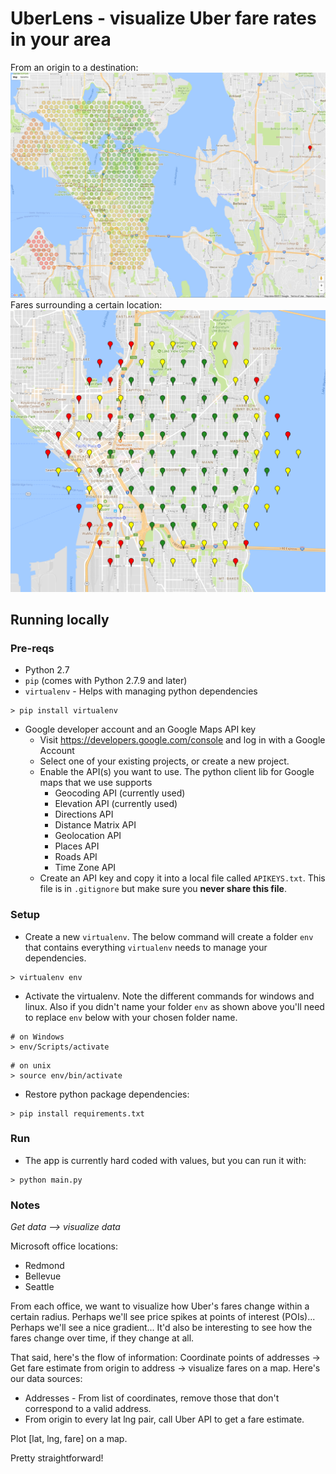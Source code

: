 # UberLens - visualize Uber fare rates in your area
From an origin to a destination:
![blah](https://raw.githubusercontent.com/adamalawrence/UberLens/master/Screen%20Shot%202017-06-29%20at%2012.46.16%20AM.png)
Fares surrounding a certain location:
![hmm check the repo for the pic](https://raw.githubusercontent.com/adamalawrence/UberLens/master/Screen%20Shot%202017-06-27%20at%2012.39.10%20AM.png)

## Running locally

### Pre-reqs

- Python 2.7
- `pip` (comes with Python 2.7.9 and later)
- `virtualenv` - Helps with managing python dependencies 
```shell
> pip install virtualenv
```
- Google developer account and an Google Maps API key
    - Visit https://developers.google.com/console and log in with a Google Account
    - Select one of your existing projects, or create a new project.
    - Enable the API(s) you want to use.
    The python client lib for Google maps that we use supports
        - Geocoding API (currently used)
        - Elevation API (currently used)
        - Directions API
        - Distance Matrix API
        - Geolocation API
        - Places API
        - Roads API
        - Time Zone API
    - Create an API key and copy it into a local file called `APIKEYS.txt`. 
    This file is in `.gitignore` but make sure you **never share this file**.


### Setup
- Create a new `virtualenv`. 
The below command will create a folder `env` that contains everything `virtualenv` needs to manage your dependencies.
```shell
> virtualenv env
```

- Activate the virtualenv. 
Note the different commands for windows and linux.
Also if you didn't name your folder `env` as shown above you'll need to replace `env` below with your chosen folder name.
```shell
# on Windows
> env/Scripts/activate
```
```shell
# on unix
> source env/bin/activate
```
- Restore python package dependencies:
```shell
> pip install requirements.txt
```

### Run
- The app is currently hard coded with values, but you can run it with:
```
> python main.py
```

### Notes
*Get data --> visualize data*

Microsoft office locations:
- Redmond
- Bellevue
- Seattle

From each office, we want to visualize how Uber's fares change within a certain radius. Perhaps we'll see price spikes at points of interest (POIs)... Perhaps we'll see a nice gradient... It'd also be interesting to see how the fares change over time, if they change at all.

That said, here's the flow of information: Coordinate points of addresses -> Get fare estimate from origin to address -> visualize fares on a map. Here's our data sources:

- Addresses - From list of coordinates, remove those that don't correspond to a valid address.
- From origin to every lat lng pair, call Uber API to get a fare estimate.

Plot [lat, lng, fare] on a map.

Pretty straightforward!
